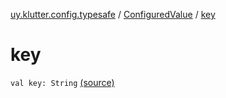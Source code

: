 [uy.klutter.config.typesafe](../index.md) / [ConfiguredValue](index.md) / [key](.)


# key
<code>val key: String</code> [(source)](https://github.com/kohesive/klutter/blob/master/config-typesafe-jdk6/src/main/kotlin/uy/klutter/config/typesafe/TypesafeConfig_Ext.kt#L38)<br/>

